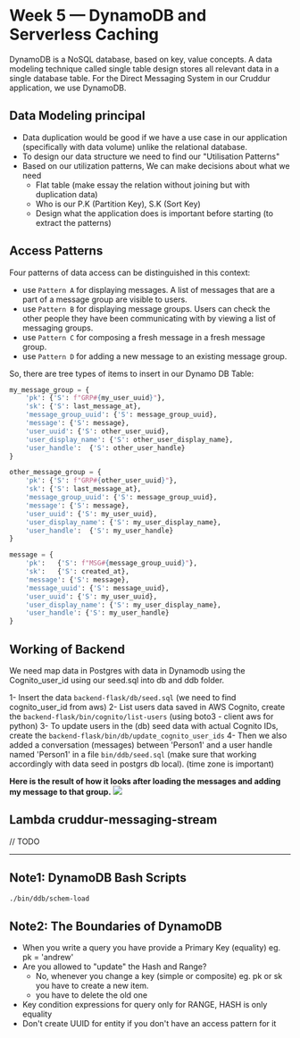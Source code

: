 # Week 5 — DynamoDB and Serverless Caching
DynamoDB is a NoSQL database, based on key, value concepts.
A data modeling technique called single table design stores all relevant data in a single database table. For the Direct Messaging System in our Cruddur application, we use DynamoDB.

## Data Modeling principal
- Data duplication would be good if we have a use case in our application (specifically with data volume) unlike the relational database.
- To design our data structure we need to find our "Utilisation Patterns"
- Based on our utilization patterns, We can make decisions about what we need
  * Flat table (make essay the relation without joining but with duplication data)
  * Who is our P.K (Partition Key), S.K (Sort Key)
  * Design what the application does is important before starting (to extract the patterns)


## Access Patterns
Four patterns of data access can be distinguished in this context:
- use `Pattern A` for displaying messages. A list of messages that are a part of a message group are visible to users.
- use `Pattern B` for displaying message groups. Users can check the other people they have been communicating with by viewing a list of messaging groups.
- use `Pattern C` for composing a fresh message in a fresh message group.
- use `Pattern D` for adding a new message to an existing message group.
  

So, there are tree types of items to insert in our Dynamo DB Table:
```py
my_message_group = {
    'pk': {'S': f"GRP#{my_user_uuid}"},
    'sk': {'S': last_message_at},
    'message_group_uuid': {'S': message_group_uuid},
    'message': {'S': message},
    'user_uuid': {'S': other_user_uuid},
    'user_display_name': {'S': other_user_display_name},
    'user_handle':  {'S': other_user_handle}
}

other_message_group = {
    'pk': {'S': f"GRP#{other_user_uuid}"},
    'sk': {'S': last_message_at},
    'message_group_uuid': {'S': message_group_uuid},
    'message': {'S': message},
    'user_uuid': {'S': my_user_uuid},
    'user_display_name': {'S': my_user_display_name},
    'user_handle':  {'S': my_user_handle}
}

message = {
    'pk':   {'S': f"MSG#{message_group_uuid}"},
    'sk':   {'S': created_at},
    'message': {'S': message},
    'message_uuid': {'S': message_uuid},
    'user_uuid': {'S': my_user_uuid},
    'user_display_name': {'S': my_user_display_name},
    'user_handle': {'S': my_user_handle}
}
```

## Working of Backend 
We need map data in Postgres with data in Dynamodb using the Cognito_user_id using our seed.sql into db and ddb folder.

1- Insert the data `backend-flask/db/seed.sql` (we need to find cognito_user_id from aws) 
2- List users data saved in AWS Cognito, create the `backend-flask/bin/cognito/list-users` (using boto3 - client aws for python)
3- To update users in the (db) seed data with actual Cognito IDs, create the `backend-flask/bin/db/update_cognito_user_ids`
4- Then we also added a conversation (messages) between 'Person1' and a user handle named 'Person1' in a file `bin/ddb/seed.sql` (make sure that working accordingly with data seed in postgrs db local). (time zone is important)


**Here is the result of how it looks after loading the messages and adding my message to that group.**
![](https://user-images.githubusercontent.com/115455157/231931460-f1bee3fc-d39c-4966-875e-e2f93e6fea95.png)

## Lambda cruddur-messaging-stream
// TODO

-------------------------------------------------------
## Note1: DynamoDB Bash Scripts
```sh
./bin/ddb/schem-load
```
## Note2: The Boundaries of DynamoDB
- When you write a query you have provide a Primary Key (equality) eg. pk = 'andrew'
- Are you allowed to "update" the Hash and Range?
    - No, whenever you change a key (simple or composite) eg. pk or sk you have to create a new item.
    - you have to delete the old one
- Key condition expressions for query only for RANGE, HASH is only equality 
- Don't create UUID for entity if you don't have an access pattern for it

